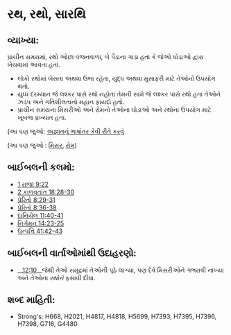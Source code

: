 # રથ, રથો, સારથિ 

## વ્યાખ્યા: 

પ્રાચીન સમયમાં, રથો ઓછા વજનવાળા, બે પૈડાના ગાડા હતા કે જેઓ ઘોડાઓ દ્વારા ખેચવામાં આવતા હતાં.

* લોકો રથોમાં બેસતા અથવા ઉભા રહેતા, યુદ્ધ અથવા મુસાફરી માટે તેઓનો ઉપયોગ થતો.
* યુધ્ધ દરમ્યાન જે લશ્કર પાસે રથો નહોતા તેમની સામે જે લશ્કર પાસે રથો હતા તેઓને ઝડપ અને ગતિશીલતાનો મહાન ફાયદો હતો.
* પ્રાચીન સમયના મિસરીઓ અને રોમનો તેઓના ઘોડાઓ અને રથોના ઉપયોગ માટે ખૂબજ પ્રખ્યાત હતા.

(આ પણ જુઓ: [અજ્ઞાતનું ભાષાંતર કેવી રીતે કરવું](rc://gu/ta/man/translate/translate-unknown)

(આ પણ જુઓ : [મિસર](../names/egypt.md), [રોમ](../names/rome.md))

## બાઈબલની કલમો: 

* [1 રાજા 9:22](rc://gu/tn/help/1ki/09/22)
* [2 કાળવૃતાંત 18:28-30](rc://gu/tn/help/2ch/18/28)
* [પ્રેરિતો 8:29-31](rc://gu/tn/help/act/08/29)
* [પ્રેરિતો 8:36-38](rc://gu/tn/help/act/08/36)
* [દાનિયેલ 11:40-41](rc://gu/tn/help/dan/11/40)
* [નિર્ગમન 14:23-25](rc://gu/tn/help/exo/14/23)
* [ઉત્પત્તિ 41:42-43](rc://gu/tn/help/gen/41/42)

## બાઈબલની વાર્તાઓમાંથી ઉદાહરણો: 

* __[12:10](rc://gu/tn/help/obs/12/10)__જેથી તેઓ સમુદ્રમાં તેઓની પૂઠે લાગ્યા, પણ દેવે મિસરીઓને ગભરાવી નાખ્યા અને તેઓના _રથોને_ ફસાવી દીધા.

## શબ્દ માહિતી: 

* Strong's: H668, H2021, H4817, H4818, H5699, H7393, H7395, H7396, H7398, G716, G4480
